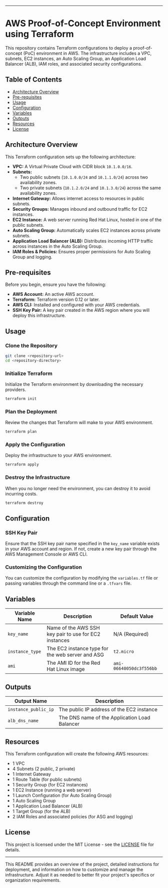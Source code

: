 
---

# AWS Proof-of-Concept Environment using Terraform

This repository contains Terraform configurations to deploy a proof-of-concept (PoC) environment in AWS. The infrastructure includes a VPC, subnets, EC2 instances, an Auto Scaling Group, an Application Load Balancer (ALB), IAM roles, and associated security configurations.

## Table of Contents
- [Architecture Overview](#architecture-overview)
- [Pre-requisites](#pre-requisites)
- [Usage](#usage)
- [Configuration](#configuration)
- [Variables](#variables)
- [Outputs](#outputs)
- [Resources](#resources)
- [License](#license)

## Architecture Overview

This Terraform configuration sets up the following architecture:
- **VPC:** A Virtual Private Cloud with CIDR block `10.1.0.0/16`.
- **Subnets:** 
  - Two public subnets (`10.1.0.0/24` and `10.1.1.0/24`) across two availability zones.
  - Two private subnets (`10.1.2.0/24` and `10.1.3.0/24`) across the same availability zones.
- **Internet Gateway:** Allows internet access to resources in public subnets.
- **Security Groups:** Manages inbound and outbound traffic for EC2 instances.
- **EC2 Instance:** A web server running Red Hat Linux, hosted in one of the public subnets.
- **Auto Scaling Group:** Automatically scales EC2 instances across private subnets.
- **Application Load Balancer (ALB):** Distributes incoming HTTP traffic across instances in the Auto Scaling Group.
- **IAM Roles & Policies:** Ensures proper permissions for Auto Scaling Group and logging.

## Pre-requisites

Before you begin, ensure you have the following:
- **AWS Account:** An active AWS account.
- **Terraform:** Terraform version 0.12 or later.
- **AWS CLI:** Installed and configured with your AWS credentials.
- **SSH Key Pair:** A key pair created in the AWS region where you will deploy this infrastructure.

## Usage

### Clone the Repository
```bash
git clone <repository-url>
cd <repository-directory>
```

### Initialize Terraform
Initialize the Terraform environment by downloading the necessary providers.
```bash
terraform init
```

### Plan the Deployment
Review the changes that Terraform will make to your AWS environment.
```bash
terraform plan
```

### Apply the Configuration
Deploy the infrastructure to your AWS environment.
```bash
terraform apply
```

### Destroy the Infrastructure
When you no longer need the environment, you can destroy it to avoid incurring costs.
```bash
terraform destroy
```

## Configuration

### SSH Key Pair
Ensure that the SSH key pair name specified in the `key_name` variable exists in your AWS account and region. If not, create a new key pair through the AWS Management Console or AWS CLI.

### Customizing the Configuration
You can customize the configuration by modifying the `variables.tf` file or passing variables through the command line or a `.tfvars` file.

## Variables

| Variable Name | Description | Default Value |
|---------------|-------------|---------------|
| `key_name`    | Name of the AWS SSH key pair to use for EC2 instances | N/A (Required) |
| `instance_type` | The EC2 instance type for the web server and ASG | `t2.micro` |
| `ami` | The AMI ID for the Red Hat Linux image | `ami-06640050dc3f556bb` |

## Outputs

| Output Name | Description |
|-------------|-------------|
| `instance_public_ip` | The public IP address of the EC2 instance |
| `alb_dns_name` | The DNS name of the Application Load Balancer |

## Resources

This Terraform configuration will create the following AWS resources:
- 1 VPC
- 4 Subnets (2 public, 2 private)
- 1 Internet Gateway
- 1 Route Table (for public subnets)
- 1 Security Group (for EC2 instances)
- 1 EC2 Instance (running a web server)
- 1 Launch Configuration (for Auto Scaling Group)
- 1 Auto Scaling Group
- 1 Application Load Balancer (ALB)
- 1 Target Group (for the ALB)
- 2 IAM Roles and associated policies (for ASG and logging)

## License

This project is licensed under the MIT License - see the [LICENSE](LICENSE) file for details.

---

This README provides an overview of the project, detailed instructions for deployment, and information on how to customize and manage the infrastructure. Adjust it as needed to better fit your project's specifics or organization requirements.